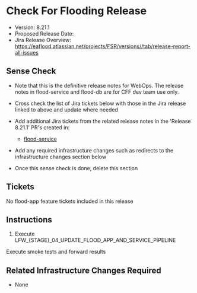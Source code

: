 # Check For Flooding Release

- Version: 8.21.1
- Proposed Release Date: 
- Jira Release Overview: https://eaflood.atlassian.net/projects/FSR/versions//tab/release-report-all-issues

## Sense Check

- Note that this is the definitive release notes for WebOps. The release notes in flood-service and flood-db are for CFF dev team use only.
- Cross check the list of Jira tickets below with those in the Jira release linked to above and update where needed
- Add additional Jira tickets from the related release notes in the 'Release 8.21.1' PR's created in:
  - [flood-service](https://github.com/DEFRA/flood-service)

- Add any required infrastructure changes such as redirects to the infrastructure changes section below
- Once this sense check is done, delete this section

## Tickets


No flood-app feature tickets included in this release


## Instructions


1. Execute LFW_{STAGE}_04_UPDATE_FLOOD_APP_AND_SERVICE_PIPELINE


Execute smoke tests and forward results

## Related Infrastructure Changes Required

- None
